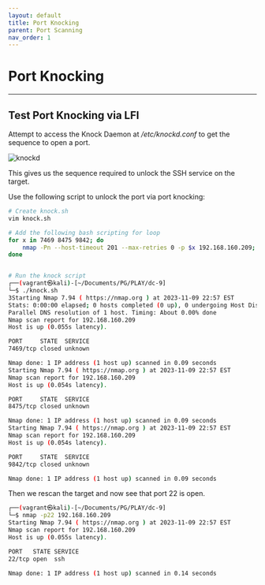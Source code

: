 ```yaml
---
layout: default
title: Port Knocking
parent: Port Scanning
nav_order: 1
---
```


# Port Knocking

---

## Test Port Knocking via LFI

Attempt to access the Knock Daemon at _/etc/knockd.conf_ to get the sequence to open a port.

![knockd](../../../assets/images/ctfs/proving_grounds/dc-9/knockd.png)

This gives us the sequence required to unlock the SSH service on the target.

Use the following script to unlock the port via port knocking:

```bash
# Create knock.sh
vim knock.sh

# Add the following bash scripting for loop
for x in 7469 8475 9842; do
    nmap -Pn --host-timeout 201 --max-retries 0 -p $x 192.168.160.209;
done


# Run the knock script
┌──(vagrant㉿kali)-[~/Documents/PG/PLAY/dc-9]
└─$ ./knock.sh
3Starting Nmap 7.94 ( https://nmap.org ) at 2023-11-09 22:57 EST
Stats: 0:00:00 elapsed; 0 hosts completed (0 up), 0 undergoing Host Discovery
Parallel DNS resolution of 1 host. Timing: About 0.00% done
Nmap scan report for 192.168.160.209
Host is up (0.055s latency).

PORT     STATE  SERVICE
7469/tcp closed unknown

Nmap done: 1 IP address (1 host up) scanned in 0.09 seconds
Starting Nmap 7.94 ( https://nmap.org ) at 2023-11-09 22:57 EST
Nmap scan report for 192.168.160.209
Host is up (0.054s latency).

PORT     STATE  SERVICE
8475/tcp closed unknown

Nmap done: 1 IP address (1 host up) scanned in 0.09 seconds
Starting Nmap 7.94 ( https://nmap.org ) at 2023-11-09 22:57 EST
Nmap scan report for 192.168.160.209
Host is up (0.054s latency).

PORT     STATE  SERVICE
9842/tcp closed unknown

Nmap done: 1 IP address (1 host up) scanned in 0.09 seconds


```

Then we rescan the target and now see that port 22 is open.

```bash
┌──(vagrant㉿kali)-[~/Documents/PG/PLAY/dc-9]
└─$ nmap -p22 192.168.160.209
Starting Nmap 7.94 ( https://nmap.org ) at 2023-11-09 22:57 EST
Nmap scan report for 192.168.160.209
Host is up (0.055s latency).

PORT   STATE SERVICE
22/tcp open  ssh

Nmap done: 1 IP address (1 host up) scanned in 0.14 seconds
```
